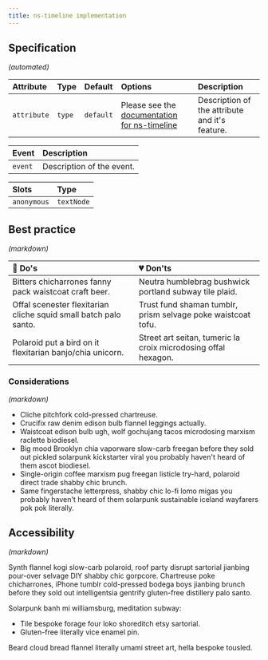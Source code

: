 ```yaml
---
title: ns-timeline implementation
---
```


## Specification

_(automated)_

| Attribute | Type | Default | Options | Description |
| :--- | :--- | :--- | :--- | :--- |
| `attribute` | `type` | `default` | Please see the [documentation for ns-timeline](../components/ns-timeline) | Description of the attribute and it's feature. |

| Event | Description |
| :--- | :--- |
| `event` | Description of the event. |

| Slots | Type |
| :--- | :--- |
| `anonymous` | `textNode` |

## Best practice

_(markdown)_

| 💚 Do's | 💔 Don'ts |
| :--- | :--- |
| Bitters chicharrones fanny pack waistcoat craft beer. | Neutra humblebrag bushwick portland subway tile plaid. |
| Offal scenester flexitarian cliche squid small batch palo santo. | Trust fund shaman tumblr, prism selvage poke waistcoat tofu. |
| Polaroid put a bird on it flexitarian banjo/chia unicorn. | Street art seitan, tumeric la croix microdosing offal hexagon. |

### Considerations

_(markdown)_

- Cliche pitchfork cold-pressed chartreuse.
- Crucifix raw denim edison bulb flannel leggings actually.
- Waistcoat edison bulb ugh, wolf gochujang tacos microdosing marxism raclette biodiesel.
- Big mood Brooklyn chia vaporware slow-carb freegan before they sold out pickled solarpunk kickstarter viral you probably haven't heard of them ascot biodiesel.
- Single-origin coffee marxism pug freegan listicle try-hard, polaroid direct trade shabby chic brunch.
- Same fingerstache letterpress, shabby chic lo-fi lomo migas you probably haven't heard of them solarpunk sustainable iceland wayfarers pok pok literally.

## Accessibility

_(markdown)_

Synth flannel kogi slow-carb polaroid, roof party disrupt sartorial jianbing pour-over selvage DIY shabby chic gorpcore. Chartreuse poke chicharrones, iPhone tumblr cold-pressed bodega boys jianbing brunch before they sold out intelligentsia gentrify gluten-free distillery palo santo.

Solarpunk banh mi williamsburg, meditation subway:

- Tile bespoke forage four loko shoreditch etsy sartorial.
- Gluten-free literally vice enamel pin.

Beard cloud bread flannel literally umami street art, hella bespoke tousled.
